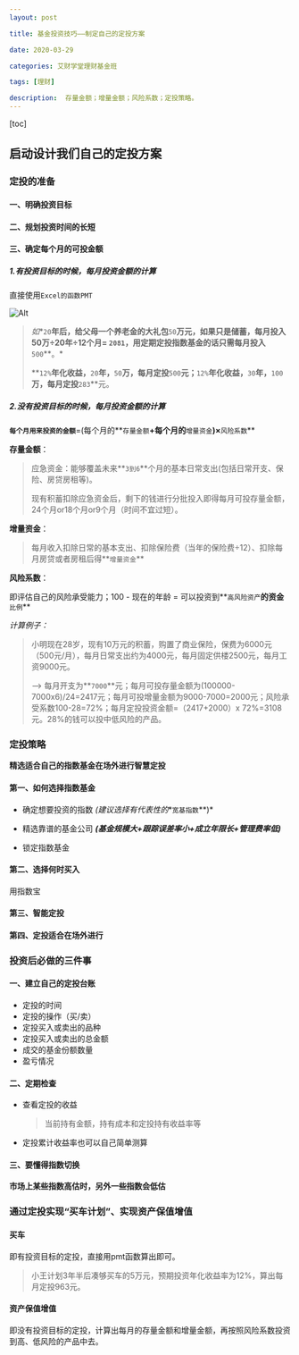 ```yaml
---
layout: post

title: 基金投资技巧——制定自己的定投方案

date: 2020-03-29

categories: 艾财学堂理财基金班

tags: [理财]

description:  存量金额；增量金额；风险系数；定投策略。
---
```


[toc]

## 启动设计我们自己的定投方案

### 定投的准备

#### 一、明确投资目标

#### 二、规划投资时间的长短

#### 三、确定每个月的可投金额

##### 1.有投资目标的时候，每月投资金额的计算

直接使用`Excel的函数PMT`

![Alt](https://user-images.githubusercontent.com/35519242/77932872-b26dc300-72e0-11ea-9350-78621ca0ad9b.png)

> *如**`20`**年后，给父母一个养老金的大礼包**`50`**万元，如果只是储蓄，每月投入50万÷20年÷12个月= **`2081`**，用定期定投指数基金的话只需每月投入**`500`**。*
>
> **`12%`**年化收益，**`20`**年，**`50`**万，每月定投**`500`**元；**`12%`**年化收益，**`30`**年，**`100`**万，每月定投**`283`**元。

##### 2.没有投资目标的时候，每月投资金额的计算 

**`每个月用来投资的金额`**=(每个月的**`存量金额`**+每个月的**`增量资金`**)×**`风险系数`**

**存量金额**：

> 应急资金：能够覆盖未来**`3到6`**个月的基本日常支出(包括日常开支、保险、房贷房租等)。
>
> 现有积蓄扣除应急资金后，剩下的钱进行分批投入即得每月可投存量金额，24个月or18个月or9个月（时间不宜过短）。

**增量资金**： 

> 每月收入扣除日常的基本支出、扣除保险费（当年的保险费÷12）、扣除每月房贷或者房租后得**`增量资金`**

**风险系数**：

即评估自己的风险承受能力；100 - 现在的年龄 = 可以投资到**`高风险资产`**的资金**`比例`**

*计算例子：*

>小明现在28岁，现有10万元的积蓄，购置了商业保险，保费为6000元（500元/月），每月日常支出约为4000元，每月固定供楼2500元，每月工资9000元。
>
>——> 每月开支为**`7000`**元；每月可投存量金额为(100000-7000x6)/24=2417元；每月可投增量金额为9000-7000=2000元；风险承受系数100-28=72%；每月定投投资金额=（2417+2000）x 72%=3108元。28%的钱可以投中低风险的产品。

### 定投策略

**精选适合自己的指数基金在场外进行智慧定投**

#### 第一、如何选择指数基金

- 确定想要投资的指数    *(建议选择有代表性的**`宽基指数`**)*

- 精选靠谱的基金公司    ***(基金规模大+跟踪误差率小+成立年限长+管理费率低)***

- 锁定指数基金

#### 第二、选择何时买入

用指数宝

#### 第三、智能定投

#### 第四、定投适合在场外进行

### 投资后必做的三件事

#### 一、建立自己的定投台账

- 定投的时间
- 定投的操作（买/卖）
- 定投买入或卖出的品种
- 定投买入或卖出的总金额
- 成交的基金份额数量
- 盈亏情况

#### 二、定期检查

- 查看定投的收益

  > 当前持有金额，持有成本和定投持有收益率等

- 定投累计收益率也可以自己简单测算

#### 三、要懂得指数切换

 **市场上某些指数高估时，另外一些指数会低估**

### 通过定投实现“买车计划”、实现资产保值增值

#### 买车

即有投资目标的定投，直接用pmt函数算出即可。

> 小王计划3年半后凑够买车的5万元，预期投资年化收益率为12%，算出每月定投963元。

#### 资产保值增值

即没有投资目标的定投，计算出每月的存量金额和增量金额，再按照风险系数投资到高、低风险的产品中去。